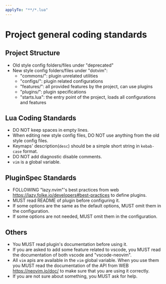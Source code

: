 ```yaml
---
applyTo: "**/*.lua"
---
```


# Project general coding standards

## Project Structure

- Old style config folders/files under "deprecated"
- New style config folders/files under "dotvim":
    - "commons/": plugin unrelated utilities
    - "configs/": plugin related configurations
    - "features/": all provided features by the project, can use plugins
    - "plugins/": plugin specifications
    - "starts.lua": the entry point of the project, loads all configurations and features

## Lua Coding Standards

- DO NOT keep spaces in empty lines.
- When editing new style config files, DO NOT use anything from the old style config files.
- Keymaps' description(`desc`) should be a simple short string in `kebab-case` format.
- DO NOT add diagnostic disable comments.
- `vim` is a global variable.

## PluginSpec Standards

- FOLLOWING "lazy.nvim"'s best practices from web https://lazy.folke.io/developers#best-practices to define plugins.
- MUST read README of plugin before configuring it.
- If some options are the same as the default options, MUST omit them in the configuration.
- If some options are not needed, MUST omit them in the configuration.

## Others

- You MUST read plugin's documentation before using it.
- If you are asked to add some feature related to vscode, you MUST read the documentation of both vscode and "vscode-neovim".
- All `vim` apis are available in the `vim` global variable. When you use them you MUST read the documentation of the API from WEB https://neovim.io/doc/ to make sure that you are using it correctly.
- If you are not sure about something, you MUST ask for help.
